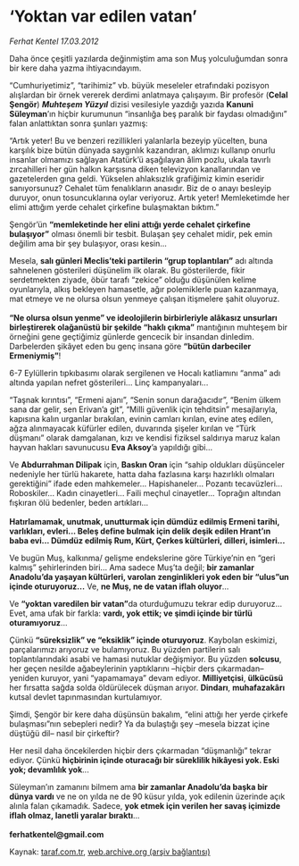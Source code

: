 # ‘Yoktan var edilen vatan’

*Ferhat Kentel 17.03.2012*

<div class="yazi"><p>Daha önce çeşitli yazılarda değinmiştim ama son Muş yolculuğumdan sonra bir kere daha yazma ihtiyacındayım. </p>
<p>“Cumhuriyetimiz”, “tarihimiz” vb. büyük meseleler etrafındaki pozisyon alışlardan bir örnek vererek derdimi anlatmaya çalışayım. Bir profesör (<b>Celal Şengör</b>) <b><i>Muhteşem Yüzyıl</i></b> dizisi vesilesiyle yazdığı yazıda <b>Kanuni Süleyman</b>’ın hiçbir kurumunun “insanlığa beş paralık bir faydası olmadığını” falan anlattıktan sonra şunları yazmış:</p>
<p>“Artık yeter! Bu ve benzeri rezillikleri yalanlarla bezeyip yücelten, buna karşılık bize bütün dünyada saygınlık kazandıran, aklımızı kullanıp onurlu insanlar olmamızı sağlayan Atatürk’ü aşağılayan âlim pozlu, ukala tavırlı zırcahilleri her gün halkın karşısına diken televizyon kanallarından ve gazetelerden gına geldi. Yükselen ahlaksızlık grafiğimiz kimin eseridir sanıyorsunuz? Cehalet tüm fenalıkların anasıdır. Biz de o anayı besleyip duruyor, onun tosuncuklarına oylar veriyoruz. Artık yeter! Memleketimde her elimi attığım yerde cehalet çirkefine bulaşmaktan bıktım.”</p>
<p>Şengör’ün <b>“memleketinde her elini attığı yerde cehalet çirkefine bulaşıyor”</b> olması önemli bir tesbit. Bulaşan şey cehalet midir, pek emin değilim ama bir şey bulaşıyor, orası kesin...</p>
<p>Mesela, <b>salı günleri Meclis’teki partilerin “grup toplantıları”</b> adı altında sahnelenen gösterileri düşünelim ilk olarak. Bu gösterilerde, fikir serdetmekten ziyade, öbür tarafı “zekice” olduğu düşünülen kelime oyunlarıyla, alkış bekleyen hamasetle, ağır polemiklerle puan kazanmaya, mat etmeye ve ne olursa olsun yenmeye çalışan itişmelere şahit oluyoruz.<br/><br/><b>“Ne olursa olsun yenme” ve ideolojilerin birbirleriyle alâkasız unsurları birleştirerek olağanüstü bir şekilde “haklı çıkma”</b> mantığının muhteşem bir örneğini gene geçtiğimiz günlerde gencecik bir insandan dinledim. Darbelerden şikâyet eden bu genç insana göre <b>“bütün darbeciler Ermeniymiş”</b>!</p>
<p>6-7 Eylüllerin tıpkıbasımı olarak sergilenen ve Hocalı katliamını “anma” adı altında yapılan nefret gösterileri... Linç kampanyaları...</p>
<p>“Taşnak kırıntısı”, “Ermeni ajanı”, “Senin sonun darağacıdır”, “Benim ülkem sana dar gelir, sen Erivan’a git”, “Milli güvenlik için tehditsin” mesajlarıyla, kapısına kalın urganlar bırakılan, evinin camları kırılan, evine ateş edilen, ağza alınmayacak küfürler edilen, duvarında şişeler kırılan ve “Türk düşmanı” olarak damgalanan, kızı ve kendisi fiziksel saldırıya maruz kalan hayvan hakları savunucusu <b>Eva Aksoy</b>’a yapıldığı gibi...</p>
<p>Ve <b>Abdurrahman Dilipak</b> için, <b>Baskın Oran</b> için “sahip oldukları düşünceler nedeniyle her türlü hakarete, hatta daha fazlasına karşı hazırlıklı olmaları gerektiğini” ifade eden mahkemeler... Hapishaneler... Pozantı tecavüzleri... Roboskiler... Kadın cinayetleri... Faili meçhul cinayetler... Toprağın altından fışkıran ölü bedenler, beden artıkları...<br/><br/><b>Hatırlamamak, unutmak, unutturmak için dümdüz edilmiş Ermeni tarihi, varlıkları, evleri... Beleş d</b><b>efine bulmak için delik deşik edilen </b><b>Hrant’ın baba evi... Dümdüz edilmiş Rum, Kürt, Çerkes kültürleri, dilleri, isimleri... </b></p>
<p>Ve bugün Muş, kalkınma/ gelişme endekslerine göre Türkiye’nin en “geri kalmış” şehirlerinden biri... Ama sadece Muş’ta değil; <b>bir zamanlar Anadolu’da yaşayan kültürleri, varolan zenginlikleri yok eden bir “ulus”un içinde oturuyoruz...</b> Ve, <b>ne Muş, ne de vatan iflah oluyor</b>...</p>
<p>Ve <b>“y</b><b>oktan varedilen bir vatan”</b>da oturduğumuzu tekrar edip duruyoruz... Evet, ama ufak bir farkla: <b>vardı, yok ettik; ve şimdi içinde bir türlü oturamıyoruz</b>... </p>
<p>Çünkü <b>“süreksizlik” ve “eksiklik” içinde oturuyoruz</b>. Kaybolan eskimizi, parçalarımızı arıyoruz ve bulamıyoruz. Bu yüzden partilerin salı toplantılarındaki asabi ve hamasi nutuklar değişmiyor. Bu yüzden <b>solcusu</b>, her geçen nesilde ağabeylerinin yaptıklarını –hiçbir ders çıkarmadan– yeniden kuruyor, yani “yapamamaya” devam ediyor. <b>Milliyetçisi</b>, <b>ülkücüsü</b> her fırsatta sağda solda öldürülecek düşman arıyor. <b>Dindarı</b>, <b>muhafazakârı</b> kutsal devlet tapınmasından kurtulamıyor.</p>
<p>Şimdi, Şengör bir kere daha düşünsün bakalım, “elini attığı her yerde çirkefe bulaşması”nın sebepleri nedir? Ya da bulaştığı şey –mesela bizzat içine düştüğü dil– nasıl bir çirkeftir?</p>
<p>Her nesil daha öncekilerden hiçbir ders çıkarmadan “düşmanlığı” tekrar ediyor. Çünkü <b>hiçbirinin içinde oturacağı bir süreklilik hikâyesi yok. Eski yok; devamlılık yok</b>...</p>
<p>Süleyman’ın zamanını bilmem ama <b>bir zamanlar Anadolu’da başka bir dünya vardı</b> ve ne on yılda ne de 90 küsur yılda, yok edilenin üzerinde açık alınla falan çıkamadık. Sadece, <b>yok etmek için verilen her savaş içimizde iflah olmaz, lanetli yaralar bıraktı</b>...<br/><br/><b>ferhatkentel@gmail.com</b></p>
</div>

Kaynak: [taraf.com.tr](http://www.taraf.com.tr/ferhat-kentel/makale-yoktan-var-edilen-vatan.htm), [web.archive.org (arşiv bağlantısı)](http://web.archive.org/web/20130913103854/http://www.taraf.com.tr/ferhat-kentel/makale-yoktan-var-edilen-vatan.htm)
